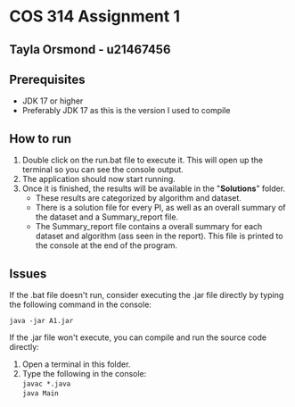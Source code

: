 # COS 314 Assignment 1

## Tayla Orsmond - u21467456

## Prerequisites

- JDK 17 or higher
- Preferably JDK 17 as this is the version I used to compile

## How to run

1. Double click on the run.bat file to execute it. This will open up the terminal so you can see the console output.
2. The application should now start running.
3. Once it is finished, the results will be available in the "**Solutions**" folder.
    - These results are categorized by algorithm and dataset.
    - There is a solution file for every PI, as well as an overall summary of the dataset and a Summary_report file.
    - The Summary_report file contains a overall summary for each dataset and algorithm (ass seen in the report). This file is printed to the console at the end of the program.

## Issues

If the .bat file doesn't run, consider executing the .jar file directly by typing the following command in the console:

```java -jar A1.jar```

If the .jar file won't execute, you can compile and run the source code directly:

1. Open a terminal in this folder.
2. Type the following in the console:  
    ```javac *.java```  
    ```java Main```
